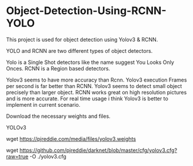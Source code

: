 # Object-Detection-Using-RCNN-YOLO

This project is used for object detection using Yolov3 & RCNN.

YOLO and RCNN are two different types of object detectors.

Yolo is a Single Shot detectors like the name suggest You Looks Only Onces.
RCNN is a Region based detectors.

Yolov3 seems to have more accuracy than Rcnn.
Yolov3 execution Frames per second is far better than RCNN.
Yolov3 seems to detect small object precisely than larger object.
RCNN works great on high resolution pictures and is more accurate.
For real time usage i think Yolov3 is better to implement in current scenario.

Download the necessary weights and files.

YOLOv3

wget https://pjreddie.com/media/files/yolov3.weights

wget https://github.com/pjreddie/darknet/blob/master/cfg/yolov3.cfg?raw=true -O ./yolov3.cfg
